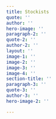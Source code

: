 ```yaml
---
title: Stockists
quote: ''
author: ''
hero-image: ''
paragraph-2: ''
quote-2: ''
author-2: ''
layout: ''
image-1: ''
image-2: ''
image-3: ''
image-4: ''
section-title: ''
paragraph-3: ''
quote-3: ''
author-3: ''
hero-image-2: ''

---
```

